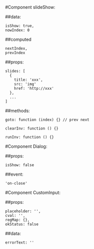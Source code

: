 #Component slideShow:

##data:

```
isShow: true,
nowIndex: 0
```

##computed
```
nextIndex,
prevIndex
```

##props:
```
slides: [
  {
    title: 'xxx',
    src: 'img'
    href: 'http://xxx'
  },
  ...
]
```

##methods:
```
goto: function (index) {} // prev next

clearInv: function () {}

runInv: function () {}
```



#Component Dialog:

##props:
```
isShow: false
```

##event:
```
'on-close'
```



#Component CustomInput:

##props:
```
placeholder: '',
cval: '',
regMap: {},
okStatus: false
```

##data:
```
errorText: ''
```
